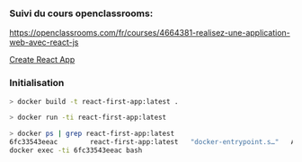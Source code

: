 
### Suivi du cours openclassrooms:
https://openclassrooms.com/fr/courses/4664381-realisez-une-application-web-avec-react-js

[Create React App](docs/create-react-app.md)

### Initialisation
```bash
> docker build -t react-first-app:latest .

> docker run -ti react-first-app:latest

> docker ps | grep react-first-app:latest
6fc33543eeac        react-first-app:latest   "docker-entrypoint.s…"   About a minute ago   Up About a minute   3000/tcp            awesome_lamport
docker exec -ti 6fc33543eeac bash
```
